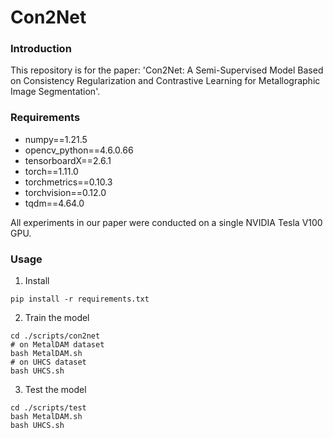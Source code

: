 # Con2Net

### Introduction
This repository is for the paper:
'Con2Net: A Semi-Supervised Model Based on Consistency Regularization and Contrastive Learning for Metallographic Image Segmentation'. 

### Requirements
* numpy==1.21.5
* opencv_python==4.6.0.66
* tensorboardX==2.6.1
* torch==1.11.0
* torchmetrics==0.10.3
* torchvision==0.12.0
* tqdm==4.64.0

All experiments in our paper were conducted on a single NVIDIA Tesla V100 GPU.

### Usage
1. Install 
```
pip install -r requirements.txt
```
2. Train the model
```
cd ./scripts/con2net
# on MetalDAM dataset
bash MetalDAM.sh
# on UHCS dataset
bash UHCS.sh
```
3. Test the model
```
cd ./scripts/test
bash MetalDAM.sh
bash UHCS.sh
```
